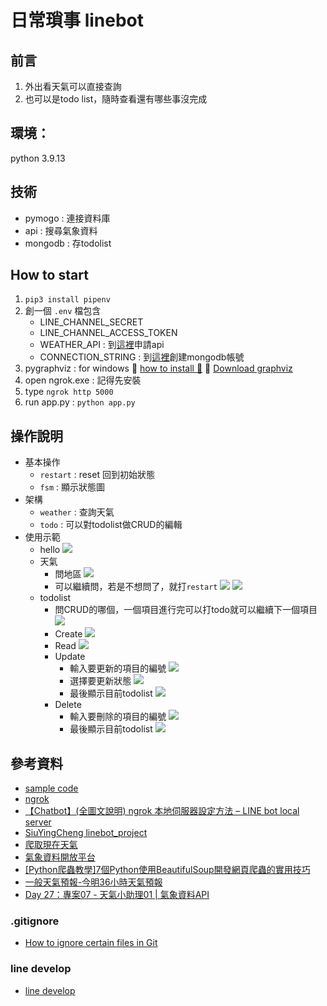 # 日常瑣事 linebot

## 前言
1. 外出看天氣可以直接查詢
2. 也可以是todo list，隨時查看還有哪些事沒完成

## 環境：
python 3.9.13

## 技術
- pymogo : 連接資料庫
- api : 搜尋氣象資料
- mongodb : 存todolist

## How to start
1. `pip3 install pipenv`
2. 創一個 `.env` 檔包含
    - LINE_CHANNEL_SECRET
    - LINE_CHANNEL_ACCESS_TOKEN
    - WEATHER_API : 到[這裡](https://opendata.cwb.gov.tw/index)申請api
    - CONNECTION_STRING : 到[這裡](https://www.mongodb.com/cloud/atlas/lp/try4?utm_source=google&utm_campaign=search_gs_pl_evergreen_atlas_core_prosp-brand_gic-null_apac-tw_ps-all_desktop_eng_lead&utm_term=mongodb&utm_medium=cpc_paid_search&utm_ad=e&utm_ad_campaign_id=12212624371&adgroup=115749712503&gclid=CjwKCAiAhqCdBhB0EiwAH8M_GqHmbl1XW6yHgbzP4VmuBLvUhBQH6yFpdqSkwjKZ6l1pbos3pBctjRoCxngQAvD_BwE)創建mongodb帳號
3. pygraphviz : for windows
    :paperclip: [how to install :movie_camera:](https://www.youtube.com/watch?v=XnxIfoUQeWw&list=PLxrVsqcpsInEp-4fEgT0F2nS9CXWCyKn6&index=1)
    :paperclip: [Download graphviz](https://graphviz.org/download/)
4. open ngrok.exe : 記得先安裝
5. type `ngrok http 5000`
6. run app.py : `python app.py`

## 操作說明
- 基本操作  
    - `restart` : reset 回到初始狀態
    - `fsm` : 顯示狀態圖
- 架構
    - `weather` : 查詢天氣
    - `todo` : 可以對todolist做CRUD的編輯
- 使用示範
    - hello
        ![](https://user-images.githubusercontent.com/92961617/209499469-2b41ef0c-f0f1-4db5-bfe7-b0fe3540ec54.png)
    - 天氣 
        - 問地區
            ![](https://user-images.githubusercontent.com/92961617/209499562-e4d48dfb-94fb-44a0-84de-714305c7e6ae.png)
        - 可以繼續問，若是不想問了，就打`restart`
            ![](https://user-images.githubusercontent.com/92961617/209499717-98431050-c223-4df0-8ae3-3a63686fc073.png)
            ![](https://user-images.githubusercontent.com/92961617/209499732-beb564c8-f12c-41c4-970a-eedbed75e61e.png)
    - todolist
        - 問CRUD的哪個，一個項目進行完可以打todo就可以繼續下一個項目
           ![](https://user-images.githubusercontent.com/92961617/209499798-1bcf016d-a7ea-48eb-ada6-bfa377d31e0a.png)
        - Create
            ![](https://user-images.githubusercontent.com/92961617/209500637-181940da-fa30-47ee-9eb6-b915ec7c1a0a.png)
        - Read
            ![](https://user-images.githubusercontent.com/92961617/209501310-6ce5b010-6962-4955-8674-c5115f983b10.png)
        - Update
            - 輸入要更新的項目的編號
                ![](https://user-images.githubusercontent.com/92961617/209501523-c1a5086c-dd06-42b0-8573-75b67368a2c0.png)
            - 選擇要更新狀態
                ![](https://user-images.githubusercontent.com/92961617/209501578-7339004c-da6f-4306-9559-88d02e821ac1.png)
            - 最後顯示目前todolist
                ![](https://user-images.githubusercontent.com/92961617/209501643-18d0216c-b9f2-4894-abbc-36d437d4b930.png)
        - Delete
            - 輸入要刪除的項目的編號
                ![](https://user-images.githubusercontent.com/92961617/209501807-215e51e1-a639-470b-ab60-91eb70fefa9f.png)
            - 最後顯示目前todolist
                ![](https://user-images.githubusercontent.com/92961617/209501867-693cc6e6-0dc5-43e7-b5a3-b76fe3ab959d.png)


## 參考資料
- [sample code](https://github.com/NCKU-CCS/TOC-Project-2020/blob/master/app.py)
-  [ngrok](https://dashboard.ngrok.com/login)
-  [【Chatbot】(全圖文說明) ngrok 本地伺服器設定方法 – LINE bot local server](https://www.wongwonggoods.com/python/python_chatbot/linebot-local-server-ngork/)
-  [SiuYingCheng linebot_project](https://github.com/SiuYingCheng/linebot_project)
-  [爬取現在天氣](https://steam.oxxostudio.tw/category/python/spider/current-weather.html)
-  [氣象資料開放平台](https://opendata.cwb.gov.tw/index)
-  [[Python爬蟲教學]7個Python使用BeautifulSoup開發網頁爬蟲的實用技巧](https://www.learncodewithmike.com/2020/02/python-beautifulsoup-web-scraper.html)
-  [一般天氣預報-今明36小時天氣預報](https://opendata.cwb.gov.tw/dataset/forecast/F-C0032-001)
-  [Day 27：專案07 - 天氣小助理01 | 氣象資料API](https://ithelp.ithome.com.tw/articles/10276375)
### .gitignore
-  [How to ignore certain files in Git](https://stackoverflow.com/questions/4308610/how-to-ignore-certain-files-in-git)
### line develop
-  [line develop](https://account.line.biz/login?redirectUri=https%3A%2F%2Fdevelopers.line.biz%2Fconsole%2Fchannel%2F1657725664)




